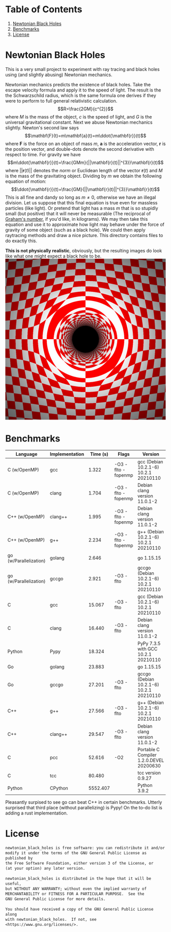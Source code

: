 # Table of Contents
1. [Newtonian Black Holes](#nbh)
2. [Benchmarks](#benchmarks)
3. [License](#license)

# Newtonian Black Holes <a name="nbh"></a>
This is a very small project to experiment with ray tracing and
black holes using (and slightly abusing) Newtonian mechanics.

Newtonian mechanics predicts the existence of black holes.
Take the escape velocity formula and apply it to the speed of light.
The result is the the Schwarzschild radius, which is the same
formula one derives if they were to perform to full general
relativistic calculation.
$$R=\frac{2GM}{c^{2}}$$
where $M$ is the mass of the object, $c$ is the speed of light,
and $G$ is the universal gravitational constant. Next we abuse Newtonian
mechanics slightly. Newton's second law says
$$\mathbf{F}(t)=m\mathbf{a}(t)=m\ddot{\mathbf{r}}(t)$$
where $\mathbf{F}$ is the force on an object of mass $m$, $\mathbf{a}$ is
the acceleration vector, $\mathbf{r}$ is the position vector, and double-dots
denote the second derivative with respect to time. For gravity we have
$$m\ddot{\mathbf{r}}(t)=\frac{GMm}{||\mathbf{r}(t)||^{3}}\mathbf{r}(t)$$
where $||\mathbf{r}(t)||$ denotes the *norm* or Euclidean length of the
vector $\mathbf{r}(t)$ and $M$ is the mass of the gravitating object.
Dividing by $m$ we obtain the following equation of motion:
$$\ddot{\mathbf{r}}(t)=\frac{GM}{||\mathbf{r}(t)||^{3}}\mathbf{r}(t)$$
This is all fine and dandy so long as $m\ne{0}$, otherwise we have an
illegal division. Let us suppose that this final equation is true even for
massless particles (like light). Or pretend that light has a mass $m$ that
is so stupidly small (but positive) that it will never be measurable
(The reciprocal of [Graham's number](https://en.wikipedia.org/wiki/Graham%27s_number), if you'd like, in kilograms).
We may then take this equation and use it to approximate how light may
behave under the force of gravity of some object (such as a black hole).
We could then apply raytracing methods and draw a nice picture. This
directory contains files to do exactly this.

**This is not physically realistic**, obviously, but the resulting images
do look like what one might expect a black hole to be.
![Newtonian Black Hole](https://github.com/ryanmaguire/newtonian_black_holes/blob/main/images/newtonian_black_hole.png "Newtonian Black Hole")

# Benchmarks
| Language               | Implementation | Time (s) | Flags              | Version                                  |
| ---------------------- | -------------- | -------- | ------------------ | ---------------------------------------- |
| C (w/OpenMP)           | gcc            |    1.322 | -O3 -flto -fopenmp | gcc (Debian 10.2.1-6) 10.2.1 20210110    |
| C (w/OpenMP)           | clang          |    1.704 | -O3 -flto -fopenmp | Debian clang version 11.0.1-2            |
| C++ (w/OpenMP)         | clang++        |    1.995 | -O3 -flto -fopenmp | Debian clang version 11.0.1-2            |
| C++ (w/OpenMP)         | g++            |    2.234 | -O3 -flto -fopenmp | g++ (Debian 10.2.1-6) 10.2.1 20210110    |
| go (w/Parallelization) | golang         |    2.646 |                    | go 1.15.15                               |
| go (w/Parallelization) | gccgo          |    2.921 | -O3 -flto          | gccgo (Debian 10.2.1-6) 10.2.1 20210110  |
| C                      | gcc            |   15.067 | -O3 -flto          | gcc (Debian 10.2.1-6) 10.2.1 20210110    |
| C                      | clang          |   16.440 | -O3 -flto          | Debian clang version 11.0.1-2            |
| Python                 | Pypy           |   18.324 |                    | PyPy 7.3.5 with GCC 10.2.1 20210110      |
| Go                     | golang         |   23.883 |                    | go 1.15.15                               |
| Go                     | gccgo          |   27.201 | -O3 -flto          | gccgo (Debian 10.2.1-6) 10.2.1 20210110  |
| C++                    | g++            |   27.566 | -O3 -flto          | g++ (Debian 10.2.1-6) 10.2.1 20210110    |
| C++                    | clang++        |   29.547 | -O3 -flto          | Debian clang version 11.0.1-2            |
| C                      | pcc            |   52.616 | -O2                | Portable C Compiler 1.2.0.DEVEL 20200630 |
| C                      | tcc            |   80.480 |                    | tcc version 0.9.27                       |
| Python                 | CPython        | 5552.407 |                    | Python 3.9.2                             |

Pleasantly surpised to see go can beat C++ in certain benchmarks.
Utterly surprised that third place (without parallelizing) is Pypy!
On the to-do list is adding a rust implementation.

# License
    newtonian_black_holes is free software: you can redistribute it and/or
    modify it under the terms of the GNU General Public License as published by
    the Free Software Foundation, either version 3 of the License, or
    (at your option) any later version.

    newtonian_black_holes is distributed in the hope that it will be useful,
    but WITHOUT ANY WARRANTY; without even the implied warranty of
    MERCHANTABILITY or FITNESS FOR A PARTICULAR PURPOSE.  See the
    GNU General Public License for more details.

    You should have received a copy of the GNU General Public License along
    with newtonian_black_holes.  If not, see <https://www.gnu.org/licenses/>.
